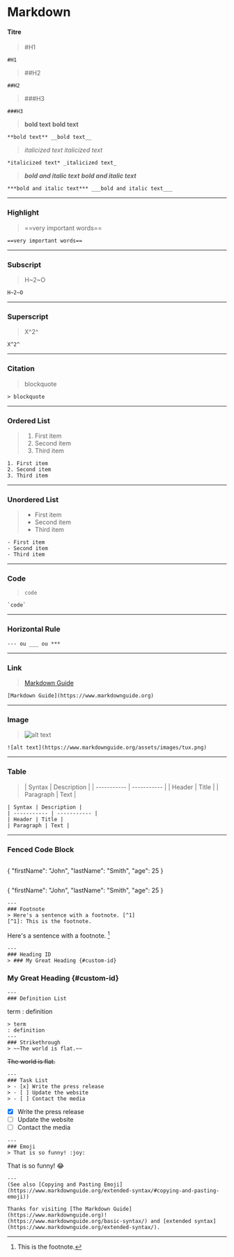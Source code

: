 # Markdown
#### Titre
> #H1
```
#H1
```
> ##H2
```
##H2
```
> ###H3
```
###H3
```

> **bold text** __bold text__
```
**bold text** __bold text__
```

> *italicized text* _italicized text_
```
*italicized text* _italicized text_
```

> ***bold and italic text*** ___bold and italic text___
```
***bold and italic text*** ___bold and italic text___
```
---
### Highlight
> ==very important words==
```
==very important words==
```
---
### Subscript 
> H~2~O
```
H~2~O
```
---
### Superscript 
> X^2^
```
X^2^
```
---
### Citation
> blockquote
```
> blockquote
```
---
### Ordered List
> 1. First item
> 2. Second item
> 3. Third item
```
1. First item
2. Second item
3. Third item
```
---
### Unordered List
> - First item
> - Second item
> - Third item
```
- First item
- Second item
- Third item
```
---
### Code
> `code`
```
`code`
```
---
### Horizontal Rule
```
--- ou ___ ou ***
```
---
### Link
> [Markdown Guide](https://www.markdownguide.org)
```
[Markdown Guide](https://www.markdownguide.org)
```
---
### Image
> ![alt text](https://www.markdownguide.org/assets/images/tux.png)
```
![alt text](https://www.markdownguide.org/assets/images/tux.png)
```
---
### Table
> | Syntax | Description |
| ----------- | ----------- |
| Header | Title |
| Paragraph | Text |
```
| Syntax | Description |
| ----------- | ----------- |
| Header | Title |
| Paragraph | Text |
```
---
### Fenced Code Block
> ```
{
"firstName": "John",
"lastName": "Smith",
"age": 25
}
```
```
{
"firstName": "John",
"lastName": "Smith",
"age": 25
}
```
---
### Footnote
> Here's a sentence with a footnote. [^1]
[^1]: This is the footnote.
```
Here's a sentence with a footnote. [^1]

[^1]: This is the footnote.
```
---
### Heading ID
> ### My Great Heading {#custom-id}
```
### My Great Heading {#custom-id}
```
---
### Definition List
```
term
: definition
```
> term
: definition
---
### Strikethrough
> ~~The world is flat.~~
```
~~The world is flat.~~
```
---
### Task List
> - [x] Write the press release
> - [ ] Update the website
> - [ ] Contact the media
```
- [x] Write the press release
- [ ] Update the website
- [ ] Contact the media
```
---
### Emoji
> That is so funny! :joy:
```
That is so funny! :joy:
```
---
(See also [Copying and Pasting Emoji](https://www.markdownguide.org/extended-syntax/#copying-and-pasting-emoji))

Thanks for visiting [The Markdown Guide](https://www.markdownguide.org)!
(https://www.markdownguide.org/basic-syntax/) and [extended syntax](https://www.markdownguide.org/extended-syntax/).